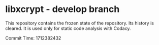 # libxcrypt - develop branch

This repository contains the frozen state of the repository.
Its history is cleared. It is used only for static code
analysis with Codacy.

Commit Time: 1712382432